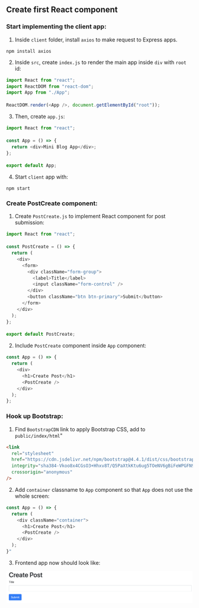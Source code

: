 ## Create first React component

### Start implementing the client app:

1. Inside `client` folder, install `axios` to make request to Express apps.

```shell
npm install axios
```

2. Inside `src`, create `index.js` to render the main app inside `div` with `root` id:

```js
import React from "react";
import ReactDOM from "react-dom";
import App from "./App";

ReactDOM.render(<App />, document.getElementById("root"));
```

3. Then, create `app.js`:

```js
import React from "react";

const App = () => {
  return <div>Mini Blog App</div>;
};

export default App;
```

4. Start `client` app with:

```shell
npm start
```

### Create PostCreate component:

1. Create `PostCreate.js` to implement React component for post submission:

```js
import React from "react";

const PostCreate = () => {
  return (
    <div>
      <form>
        <div className="form-group">
          <label>Title</label>
          <input className="form-control" />
        </div>
        <button className="btn btn-primary">Submit</button>
      </form>
    </div>
  );
};

export default PostCreate;
```

2. Include `PostCreate` component inside `App` component:

```js
const App = () => {
  return (
    <div>
      <h1>Create Post</h1>
      <PostCreate />
    </div>
  );
};
```

### Hook up Bootstrap:

1. Find `BootstrapCDN` link to apply Bootstrap CSS, add to `public/index/html`"

```html
<link
  rel="stylesheet"
  href="https://cdn.jsdelivr.net/npm/bootstrap@4.4.1/dist/css/bootstrap.min.css"
  integrity="sha384-Vkoo8x4CGsO3+Hhxv8T/Q5PaXtkKtu6ug5TOeNV6gBiFeWPGFN9MuhOf23Q9Ifjh"
  crossorigin="anonymous"
/>
```

2. Add `container` classname to `App` component so that `App` does not use the whole screen:

```js
const App = () => {
  return (
    <div className="container">
      <h1>Create Post</h1>
      <PostCreate />
    </div>
  );
}"
```

3. Frontend app now should look like:

![this](../screenshots/01_PostCreate.png)

